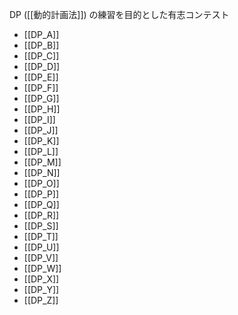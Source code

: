 
DP ([[動的計画法]]) の練習を目的とした有志コンテスト
- [[DP_A]]
- [[DP_B]]
- [[DP_C]]
- [[DP_D]]
- [[DP_E]]
- [[DP_F]]
- [[DP_G]]
- [[DP_H]]
- [[DP_I]]
- [[DP_J]]
- [[DP_K]]
- [[DP_L]]
- [[DP_M]]
- [[DP_N]]
- [[DP_O]]
- [[DP_P]]
- [[DP_Q]]
- [[DP_R]]
- [[DP_S]]
- [[DP_T]]
- [[DP_U]]
- [[DP_V]]
- [[DP_W]]
- [[DP_X]]
- [[DP_Y]]
- [[DP_Z]]
